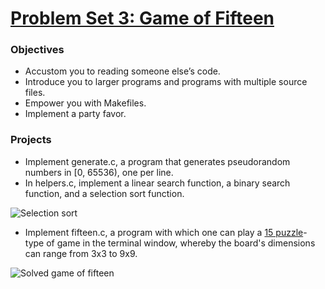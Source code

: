 # [Problem Set 3: Game of Fifteen](http://cdn.cs50.net/2016/x/psets/3/pset3/pset3.html)

### Objectives
- Accustom you to reading someone else’s code.
- Introduce you to larger programs and programs with multiple source files.
- Empower you with Makefiles.
- Implement a party favor.

### Projects
- Implement generate.c, a program that generates pseudorandom numbers in [0, 65536), one per line.
- In helpers.c, implement a linear search function, a binary search function, and a selection sort function.

![Selection sort](http://darcy.rsgc.on.ca/ACES/ICS3U/images/SelectionSortPladsen.gif)

- Implement fifteen.c, a program with which one can play a [15 puzzle](https://en.wikipedia.org/wiki/15_puzzle)-type of game in the terminal window, whereby the board's dimensions can range from 3x3 to 9x9.

![Solved game of fifteen](https://upload.wikimedia.org/wikipedia/commons/9/91/15-puzzle.svg)
